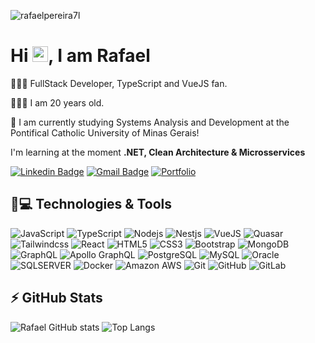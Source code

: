 <p align="left"><img src="https://komarev.com/ghpvc/?username=rafaelpereira7l" alt="rafaelpereira7l" /></p>


<h1 align = "justify"> Hi <img src="https://media.giphy.com/media/hvRJCLFzcasrR4ia7z/giphy.gif" width="25px">, I am Rafael</h1>
<p>👨🏾‍💻 FullStack Developer, TypeScript and VueJS fan.</p>
<p>🧑🏽‍💼 I am 20 years old.</p> 
<p>🏫 I am currently studying Systems Analysis and Development at the Pontifical Catholic University of Minas Gerais!</p>


I'm learning at the moment **.NET, Clean Architecture & Microsservices**


[![Linkedin Badge](https://img.shields.io/badge/-Rafael%20Pereira-blue?style=flat-square&logo=Linkedin&logoColor=white&link=https://www.linkedin.com/in/rafael-henrique-pereira-37b155232/)](https://www.linkedin.com/in/rafael-henrique-pereira-37b155232/)
[![Gmail Badge](https://img.shields.io/badge/-rafael.hpereira7@gmail.com-c14438?style=flat-square&logo=Gmail&logoColor=white&link=mailto:rafael.hpereira7@gmail.com)](mailto:rafael.hpereira7@gmail.com)
[![Portfolio](https://img.shields.io/badge/PORTFOLIO-blue)](https://raffp.dev/)

## 🚀💻 Technologies & Tools

![JavaScript](https://img.shields.io/badge/JavaScript-F7DF1E?&logo=javascript&logoColor=black)
![TypeScript](https://img.shields.io/badge/TypeScript-007ACC?&logo=typescript&logoColor=white)
![Nodejs](https://img.shields.io/badge/Node.js-43853D?&logo=node.js&logoColor=white)
![Nestjs](https://img.shields.io/badge/Nest.js-%23E0234E.svg?&logo=nestjs&logoColor=white)
![VueJS](https://img.shields.io/badge/Vue.js-%2335495e.svg?&logo=vuedotjs&logoColor=%234FC08D)
![Quasar](https://img.shields.io/badge/Quasar-16B7FB?&logo=quasar&logoColor=black)
![Tailwindcss](https://img.shields.io/badge/TailwindCSS-%2338B2AC.svg?&logo=tailwind-css&logoColor=white)
![React](https://img.shields.io/badge/React-20232A?&logo=react&logoColor=61DAFB)
![HTML5](https://img.shields.io/badge/HTML5-E34F26?&logo=html5&logoColor=white)
![CSS3](https://img.shields.io/badge/CSS3-1572B6?&logo=css3&logoColor=white)
![Bootstrap](https://img.shields.io/badge/Bootstrap-563D7C?&logo=bootstrap&logoColor=white)
![MongoDB](https://img.shields.io/badge/MongoDB-%234ea94b.svg?&logo=mongodb&logoColor=white)
![GraphQL](https://img.shields.io/badge/-GraphQL-E10098?&logo=graphql&logoColor=white)
![Apollo GraphQL](https://img.shields.io/badge/-ApolloGraphQL-311C87?&logo=apollo-graphql)
![PostgreSQL](https://img.shields.io/badge/PostgreSQL-316192?&logo=postgresql&logoColor=white)
![MySQL](https://img.shields.io/badge/MySQL-00000F?&logo=mysql&logoColor=white)
![Oracle](https://img.shields.io/badge/Oracle-F80000?&logo=oracle&logoColor=white)
![SQLSERVER](https://img.shields.io/badge/Microsoft%20SQL%20Server-CC2927?&logo=microsoft%20sql%20server&logoColor=white)
![Docker](https://img.shields.io/badge/Docker-2496ED?&logo=docker&logoColor=white)
![Amazon AWS](https://img.shields.io/badge/Amazon_AWS-232F3E?&logo=amazon-aws&logoColor=white)
![Git](https://img.shields.io/badge/Git-E34F26?&logo=git&logoColor=white)
![GitHub](https://img.shields.io/badge/GitHub-100000?&logo=github&logoColor=white)
![GitLab](https://img.shields.io/badge/GitLab-330F63?&logo=gitlab&logoColor=white)

## ⚡ GitHub Stats

![Rafael GitHub stats](https://github-readme-stats.vercel.app/api?username=rafaelpereira7l&show_icons=true&theme=omni)
![Top Langs](https://github-readme-stats.vercel.app/api/top-langs/?username=rafaelpereira7l&layout=compact&langs_count=8&theme=omni) 
